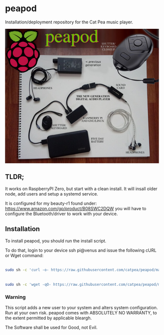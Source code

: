 # peapod
Installation/deployment repository for the Cat Pea music player.

![Screenshot](screenshot.jpg)

## TLDR;

It works on RaspberryPI Zero, but start with a clean install. It will insall older node, add users and setup a systemd service.

It is configured for my beauty-r1 found under: https://www.amazon.com/gp/product/B08SWC2DQW you will have to configure the Bluetooth/driver to work with your device.


## Installation

To install peapod, you should run the install script.

To do that, login to your device ssh pi@venus and issue the following cURL or Wget command:

```sh

sudo sh -c 'curl -o- https://raw.githubusercontent.com/catpea/peapod/main/install.sh | bash'

```

```sh

sudo sh -c 'wget -qO- https://raw.githubusercontent.com/catpea/peapod/main/install.sh | bash'

```

### Warning

This script adds a new user to your system and alters system configuration. Run at your own risk.
peapod comes with ABSOLUTELY NO WARRANTY, to the extent permitted by applicable bleargh.

The Software shall be used for Good, not Evil.
